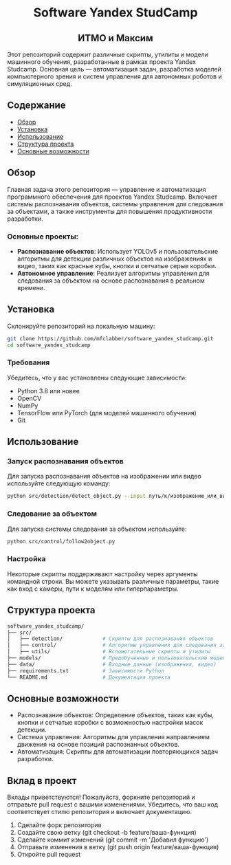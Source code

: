 <!-- # Software Yandex Studcamp -->

<h1 align="center">Software Yandex StudСamp</h1>

<h2 align="center">ИТМО и Максим</h2>

Этот репозиторий содержит различные скрипты, утилиты и модели машинного обучения, разработанные в рамках проекта Yandex Studcamp. Основная цель — автоматизация задач, разработка моделей компьютерного зрения и систем управления для автономных роботов и симуляционных сред.

## Содержание
- [Обзор](#обзор)
- [Установка](#установка)
- [Использование](#использование)
- [Структура проекта](#структура-проекта)
- [Основные возможности](#основные-возможности)

## Обзор

Главная задача этого репозитория — управление и автоматизация программного обеспечения для проектов Yandex Studcamp. Включает системы распознавания объектов, системы управления для следования за объектами, а также инструменты для повышения продуктивности разработки.

### Основные проекты:
- **Распознавание объектов**: Использует YOLOv5 и пользовательские алгоритмы для детекции различных объектов на изображениях и видео, таких как красные кубы, кнопки и сетчатые серые коробки.
- **Автономное управление**: Реализует алгоритмы управления для следования за объектом на основе распознавания в реальном времени.

## Установка

Склонируйте репозиторий на локальную машину:

```bash
git clone https://github.com/mfclabber/software_yandex_studcamp.git
cd software_yandex_studcamp
```
### Требования

Убедитесь, что у вас установлены следующие зависимости:

- Python 3.8 или новее
- OpenCV
- NumPy
- TensorFlow или PyTorch (для моделей машинного обучения)
- Git

<!-- Вы можете установить необходимые Python пакеты через requirements.txt:

pip install -r requirements.txt -->

## Использование

### Запуск распознавания объектов

Для запуска распознавания объектов на изображении или видео используйте следующую команду:

```bash
python src/detection/detect_object.py --input путь/к/изображению_или_видео --model путь/к/модели
```

### Следование за объектом

Для запуска системы следования за объектом используйте:
```bash
python src/control/follow2object.py
```
### Настройка

Некоторые скрипты поддерживают настройку через аргументы командной строки. Вы можете указывать различные параметры, такие как вход с камеры, пути к моделям или гиперпараметры.

## Структура проекта
```bash
software_yandex_studcamp/
├── src/
│   ├── detection/             # Скрипты для распознавания объектов
│   ├── control/               # Алгоритмы управления для следования за объектами
│   ├── utils/                 # Вспомогательные скрипты и утилиты
├── models/                    # Предобученные и пользовательские модели
├── data/                      # Входные данные (изображения, видео)
├── requirements.txt           # Зависимости Python
└── README.md                  # Документация проекта
```
## Основные возможности

- Распознавание объектов: Определение объектов, таких как кубы, кнопки и сетчатые коробки с возможностью настройки масок детекции.
- Система управления: Алгоритмы для управления направлением движения на основе позиций распознанных объектов.
- Автоматизация: Скрипты для автоматизации повторяющихся задач разработки.

## Вклад в проект

Вклады приветствуются! Пожалуйста, форкните репозиторий и отправьте pull request с вашими изменениями. Убедитесь, что ваш код соответствует стилю репозитория и включает документацию.

1. Сделайте форк репозитория
2. Создайте свою ветку (git checkout -b feature/ваша-функция)
3. Сделайте коммит изменений (git commit -m 'Добавил функцию')
4. Отправьте изменения в ветку (git push origin feature/ваша-функция)
5. Откройте pull request